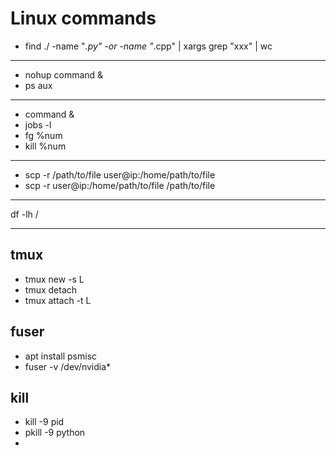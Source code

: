 # Linux commands

- find ./ -name "*.py" -or -name "*.cpp" | xargs grep "xxx" | wc 

---
- nohup command &
- ps aux 

---
- command &
- jobs -l
- fg %num
- kill %num

---

- scp -r /path/to/file user@ip:/home/path/to/file
- scp -r user@ip:/home/path/to/file /path/to/file


---

 df -lh /


---

## tmux
- tmux new -s L
- tmux detach
- tmux attach -t L


## fuser
- apt install psmisc
- fuser -v /dev/nvidia*

## kill
- kill -9 pid
- pkill -9 python
- 
